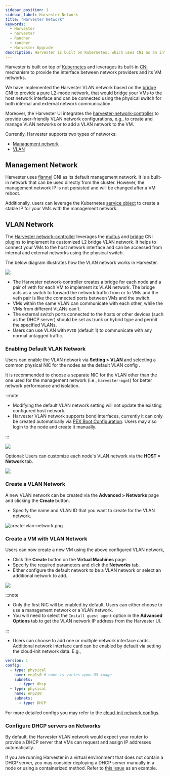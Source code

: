 ```yaml
---
sidebar_position: 1
sidebar_label: Harvester Network
title: "Harvester Network"
keywords:
  - Harvester
  - harvester
  - Rancher
  - rancher
  - Harvester Upgrade
description: Harvester is built on Kubernetes, which uses CNI as an interface between network providers and Kubernetes pod networking. Naturally, we implement the Harvester network based on CNI. Moreover, the Harvester UI integrates the Harvester network to provide a user-friendly way to configure networks for VMs.
---
```


<head>
  <link rel="canonical" href="https://docs.harvesterhci.io/v1.3/networking/harvester-network"/>
</head>

Harvester is built on top of [Kubernetes](https://kubernetes.io/) and leverages its built-in [CNI](https://github.com/containernetworking/cni) mechanism to provide the interface between network providers and its VM networks. 

We have implemented the Harvester VLAN network based on the [bridge](https://www.cni.dev/plugins/current/main/bridge/) CNI to provide a pure L2-mode network, that would bridge your VMs to the host network interface and can be connected using the physical switch for both internal and external network communication. 

Moreover, the Harvester UI integrates the [harvester-network-controller](https://github.com/harvester/network-controller-harvester) to provide user-friendly VLAN network configurations, e.g., to create and manage VLAN networks or to add a VLAN network to the VM. 

Currently, Harvester supports two types of networks:

- [Management network](#management-network)
- [VLAN](#vlan-network)


## Management Network

Harvester uses [flannel](https://github.com/flannel-io/flannel) CNI as its default management network. It is a built-in network that can be used directly from the cluster. However, the management network IP is not persisted and will be changed after a VM reboot.

Additionally, users can leverage the Kubernetes [service object](https://kubevirt.io/user-guide/virtual_machines/service_objects/) to create a stable IP for your VMs with the management network.


## VLAN Network

The [Harvester network-controller](https://github.com/harvester/harvester-network-controller) leverages the [multus](https://github.com/k8snetworkplumbingwg/multus-cni) and [bridge](https://www.cni.dev/plugins/current/main/bridge/) CNI plugins to implement its customized L2 bridge VLAN network. It helps to connect your VMs to the host network interface and can be accessed from internal and external networks using the physical switch.

The below diagram illustrates how the VLAN network works in Harvester.

  ![](./assets/vlan-case.png)

- The Harvester network-controller creates a bridge for each node and a pair of veth for each VM to implement its VLAN network. The bridge acts as a switch to forward the network traffic from or to VMs and the veth pair is like the connected ports between VMs and the switch.
- VMs within the same VLAN can communicate with each other, while the VMs from different VLANs can't.
- The external switch ports connected to the hosts or other devices (such as the DHCP server) should be set as trunk or hybrid type and permit the specified VLANs.
- Users can use VLAN with `PVID` (default 1) to communicate with any normal untagged traffic.

### Enabling Default VLAN Network

Users can enable the VLAN network via **Setting > VLAN** and selecting a common physical NIC for the nodes as the default VLAN config .

It is recommended to choose a separate NIC for the VLAN other than the one used for the management network (i.e., `harvester-mgmt`) for better network performance and isolation.

:::note

- Modifying the default VLAN network setting will not update the existing configured host network.
- Harvester VLAN network supports bond interfaces, currently it can only be created automatically via [PEX Boot Configuration](../install/harvester-configuration.md#example-11). Users may also login to the node and create it manually.

:::

  ![](./assets/enable-vlan.png)

Optional: Users can customize each node's VLAN network via the **HOST > Network** tab.

  ![](assets/node-network-configuration.png)

### Create a VLAN Network

A new VLAN network can be created via the **Advanced > Networks** page and clicking the **Create** button.

 - Specify the name and VLAN ID that you want to create for the VLAN network.

  ![create-vlan-network.png](./assets/create-network.png)

### Create a VM with VLAN Network
Users can now create a new VM using the above configured VLAN network,

- Click the **Create** button on the **Virtual Machines** page.
- Specify the required parameters and click the **Networks** tab.
- Either configure the default network to be a VLAN network or select an additional network to add.

![](./assets/vm-network-configuration.png)

:::note

- Only the first NIC will be enabled by default. Users can either choose to use a management network or a VLAN network. 
- You will need to select the `Install guest agent` option in the **Advanced Options** tab to get the VLAN network IP address from the Harvester UI.

:::

- Users can choose to add one or multiple network interface cards. Additional network interface card can be enabled by default via setting the cloud-init network data. E.g.,
```YAML
version: 1
config:
  - type: physical
    name: enp1s0 # name is varies upon OS image
    subnets:
      - type: dhcp
  - type: physical
    name: enp2s0
    subnets:
      - type: DHCP
```
For more detailed configs you may refer to the [cloud-init network configs](https://cloudinit.readthedocs.io/en/latest/reference/network-config-format-v2.html).

### Configure DHCP servers on Networks

By default, the Harvester VLAN network would expect your router to provide a DHCP server that VMs can request and assign IP addresses automatically.

If you are running Harvester in a virtual environment that does not contain a DHCP server, you may consider deploying a DHCP server manually in a node or using a containerized method. Refer to [this issue](https://github.com/harvester/harvester/issues/947) as an example.
